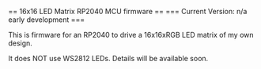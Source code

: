 == 16x16 LED Matrix RP2040 MCU firmware ==
=== Current Version: n/a early development ===

This is firmware for an RP2040 to drive a 16x16xRGB LED matrix of my own design.

It does NOT use WS2812 LEDs. Details will be available soon.
